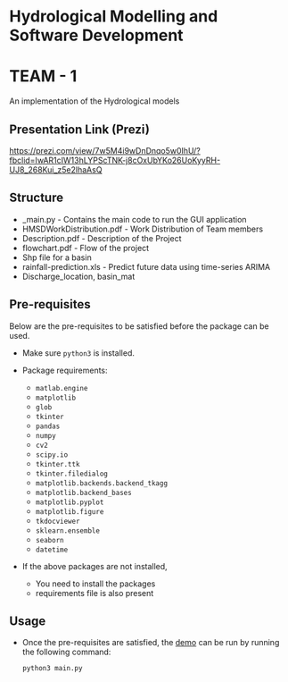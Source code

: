 # Hydrological Modelling and Software Development
# TEAM - 1
An implementation of the Hydrological models

## Presentation Link (Prezi)
https://prezi.com/view/7w5M4i9wDnDnqo5w0IhU/?fbclid=IwAR1cIW13hLYPScTNK-j8cOxUbYKo26UoKyyRH-UJ8_268Kui_z5e2lhaAsQ

## Structure

- _main.py - Contains the main code to run the GUI application
- HMSDWorkDistribution.pdf - Work Distribution of Team members
- Description.pdf - Description of the Project
- flowchart.pdf - Flow of the project
- Shp file for a basin
- rainfall-prediction.xls - Predict future data using time-series ARIMA
- Discharge_location, basin_mat

## Pre-requisites

Below are the pre-requisites to be satisfied before the package can be used.

- Make sure `python3` is installed.
- Package requirements:
  - `matlab.engine`
  - `matplotlib` 
  - `glob`
  - `tkinter` 
  - `pandas` 
  - `numpy`
  - `cv2`
  - `scipy.io`
  - `tkinter.ttk`
  - `tkinter.filedialog`
  - `matplotlib.backends.backend_tkagg`
  - `matplotlib.backend_bases`
  - `matplotlib.pyplot`
  - `matplotlib.figure`
  - `tkdocviewer`
  - `sklearn.ensemble`
  - `seaborn`
  - `datetime`

- If the above packages are not installed,

  - You need to install the packages
  - requirements file is also present

## Usage

- Once the pre-requisites are satisfied, the [demo](main.py) can be run by running the following command:

  ```bash
  python3 main.py
  ```